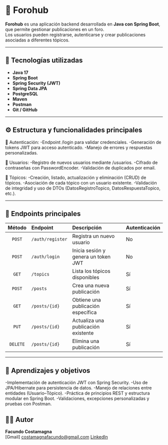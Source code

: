 # 🧠 Forohub

**Forohub** es una aplicación backend desarrollada en **Java con Spring Boot**, que permite gestionar publicaciones en un foro.  
Los usuarios pueden registrarse, autenticarse y crear publicaciones asociadas a diferentes tópicos.

---

## 🚀 Tecnologías utilizadas

- **Java 17**
- **Spring Boot**
- **Spring Security (JWT)**
- **Spring Data JPA**
- **PostgreSQL**
- **Maven**
- **Postman**
- **Git / GitHub**

---

## ⚙️ Estructura y funcionalidades principales

🔐 Autenticación:
-Endpoint /login para validar credenciales.
-Generación de tokens JWT para acceso autenticado.
-Manejo de errores y respuestas personalizadas.

👤 Usuarios:
-Registro de nuevos usuarios mediante /usuarios.
-Cifrado de contraseñas con PasswordEncoder.
-Validación de duplicados por email.

💬 Tópicos:
-Creación, listado, actualización y eliminación (CRUD) de tópicos.
-Asociación de cada tópico con un usuario existente.
-Validación de integridad y uso de DTOs (DatosRegistroTopico, DatosRespuestaTopico, etc.).

---

## 🧩 Endpoints principales

| Método | Endpoint                | Descripción                            | Autenticación |
|:-------:|:------------------------|:---------------------------------------|:--------------|
| `POST` | `/auth/register`        | Registra un nuevo usuario              | No            |
| `POST` | `/auth/login`           | Inicia sesión y genera un token JWT    | No            |
| `GET`  | `/topics`               | Lista los tópicos disponibles          | Sí            |
| `POST` | `/posts`                | Crea una nueva publicación             | Sí            |
| `GET`  | `/posts/{id}`           | Obtiene una publicación específica     | Sí            |
| `PUT`  | `/posts/{id}`           | Actualiza una publicación existente    | Sí            |
| `DELETE` | `/posts/{id}`         | Elimina una publicación                | Sí            |

---

## 🧠 Aprendizajes y objetivos

-Implementación de autenticación JWT con Spring Security.
-Uso de JPA/Hibernate para persistencia de datos.
-Manejo de relaciones entre entidades (Usuario–Tópico).
-Práctica de principios REST y estructura modular en Spring Boot.
-Validaciones, excepciones personalizadas y pruebas con Postman.

## 🧑‍💻 Autor

**Facundo Costamagna**  
[Gmail] costamagnafacundo@gmail.com
[LinkedIn](https://www.linkedin.com/in/facucostamagna)

